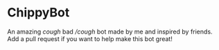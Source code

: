 # ChippyBot
An amazing *cough* bad */cough* bot made by me and inspired by friends. Add a pull request if you want to help make this bot great!
